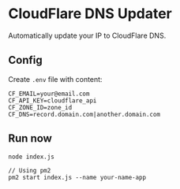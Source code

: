 # CloudFlare DNS Updater

Automatically update your IP to CloudFlare DNS.

## Config

Create `.env` file with content:

```
CF_EMAIL=your@email.com
CF_API_KEY=cloudflare_api
CF_ZONE_ID=zone_id
CF_DNS=record.domain.com|another.domain.com
```

## Run now

```
node index.js

// Using pm2
pm2 start index.js --name your-name-app
```